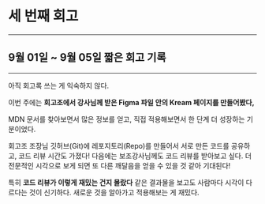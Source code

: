 # 세 번째 회고
---
## 9월 01일 ~ 9월 05일 짧은 회고 기록
---

아직 회고록 쓰는 게 익숙하지 않다.

이번 주에는 **회고조에서 강사님께 받은 Figma 파일 안의 Kream 페이지를 만들어봤다,**

MDN 문서를 찾아보면서 많은 정보를 얻고, 직접 적용해보면서 한 단계 더 성장하는 기분이었다. 

회고조 조장님 깃허브(Git)에 레포지토리(Repo)를 만들어서 서로 만든 코드를 공유하고, 코드 리뷰 시간도 가졌다! 다음에는 보조강사님께도 코드 리뷰를 받아보고 싶다. 더 전문적인 시각으로 보게 되면 또 다른 깨달음을 얻을 수 있을 것 같아 기대된다!

특히 **코드 리뷰가 이렇게 재밌는 건지 몰랐다** 같은 결과물을 보고도 사람마다 시각이 다르다는 것이 신기하다. 새로운 것을 알아가고 적용해보는 게 재밌다.